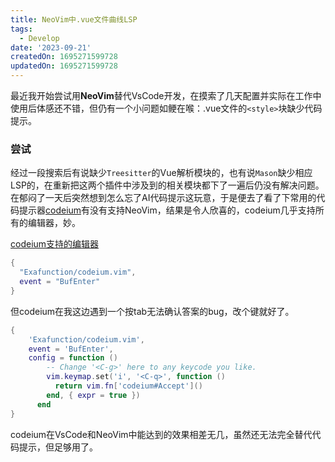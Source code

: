 ```yaml
---
title: NeoVim中.vue文件曲线LSP
tags:
  - Develop
date: '2023-09-21'
createdOn: 1695271599728
updatedOn: 1695271599728
---
```

最近我开始尝试用**NeoVim**替代VsCode开发，在摸索了几天配置并实际在工作中使用后体感还不错，但仍有一个小问题如鲠在喉：.vue文件的`<style>`块缺少代码提示。
### 尝试
经过一段搜索后有说缺少`Treesitter`的Vue解析模块的，也有说`Mason`缺少相应LSP的，在重新把这两个插件中涉及到的相关模块都下了一遍后仍没有解决问题。
在郁闷了一天后突然想到怎么忘了AI代码提示这玩意，于是便去了看了下常用的代码提示器[codeium](https://codeium.com/)有没有支持NeoVim，结果是令人欣喜的，codeium几乎支持所有的编辑器，妙。

[codeium支持的编辑器](https://imgse.com/i/pPIM8ht)

```lua
{
  "Exafunction/codeium.vim",
  event = "BufEnter"
}
```

但codeium在我这边遇到一个按tab无法确认答案的bug，改个键就好了。
```lua
{
    'Exafunction/codeium.vim',
    event = 'BufEnter',
    config = function ()
        -- Change '<C-g>' here to any keycode you like.
        vim.keymap.set('i', '<C-q>', function ()
          return vim.fn['codeium#Accept']()
        end, { expr = true })
      end
}
```

codeium在VsCode和NeoVim中能达到的效果相差无几，虽然还无法完全替代代码提示，但足够用了。

